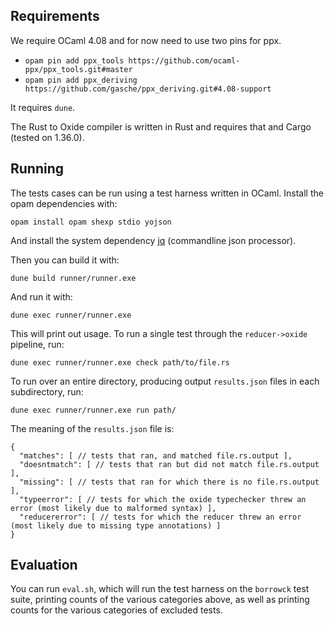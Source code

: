 ## Requirements

We require OCaml 4.08 and for now need to use two pins for ppx.
  - `opam pin add ppx_tools https://github.com/ocaml-ppx/ppx_tools.git#master`
  - `opam pin add ppx_deriving https://github.com/gasche/ppx_deriving.git#4.08-support`

It requires `dune`.

The Rust to Oxide compiler is written in Rust and requires that and Cargo
(tested on 1.36.0).

## Running

The tests cases can be run using a test harness written in OCaml. Install the opam dependencies with:

```
opam install opam shexp stdio yojson
```

And install the system dependency [jq](https://stedolan.github.io/jq/) (commandline json processor).

Then you can build it with:

```
dune build runner/runner.exe
```

And run it with:

```
dune exec runner/runner.exe
```

This will print out usage. To run a single test through the `reducer->oxide` pipeline, run:

```
dune exec runner/runner.exe check path/to/file.rs
```

To run over an entire directory, producing output `results.json` files in each subdirectory, run:

```
dune exec runner/runner.exe run path/
```

The meaning of the `results.json` file is:

```
{
  "matches": [ // tests that ran, and matched file.rs.output ],
  "doesntmatch": [ // tests that ran but did not match file.rs.output ],
  "missing": [ // tests that ran for which there is no file.rs.output ],
  "typeerror": [ // tests for which the oxide typechecker threw an error (most likely due to malformed syntax) ],
  "reducererror": [ // tests for which the reducer threw an error (most likely due to missing type annotations) ]
}
```

## Evaluation

You can run `eval.sh`, which will run the test harness on the `borrowck` test
suite, printing counts of the various categories above, as well as printing
counts for the various categories of excluded tests.

